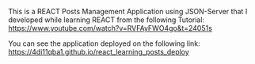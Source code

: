 This is a REACT Posts Management Application using JSON-Server that I developed while learning REACT from the following Tutorial:
https://www.youtube.com/watch?v=RVFAyFWO4go&t=24051s

You can see the application deployed on the following link: 
https://4di11qba1.github.io/react_learning_posts_deploy
